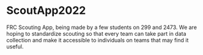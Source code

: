 # ScoutApp2022
FRC Scouting App, being made by a few students on 299 and 2473. We are hoping to standardize scouting so that every team can take part in data collection and make it accessible to individuals on teams that may find it useful. 
